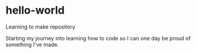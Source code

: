 # hello-world
Learning to make repository

Starting my journey into learning how to code so I can one day be proud of something I've made.
